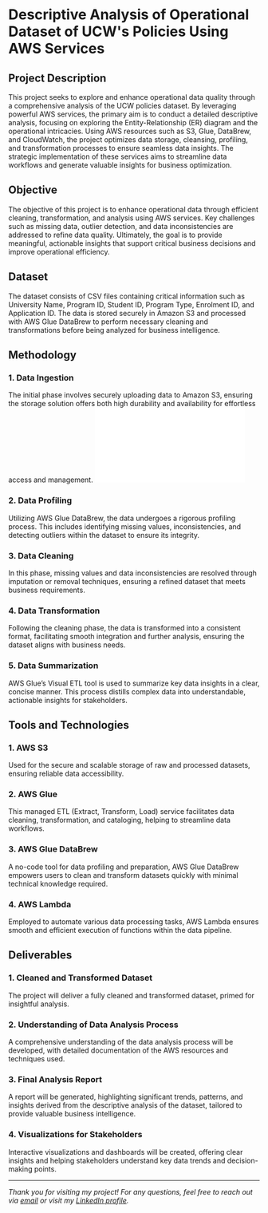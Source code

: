 # Descriptive Analysis of Operational Dataset of UCW's Policies Using AWS Services

## Project Description
This project seeks to explore and enhance operational data quality through a comprehensive analysis of the UCW policies dataset. By leveraging powerful AWS services, the primary aim is to conduct a detailed descriptive analysis, focusing on exploring the Entity-Relationship (ER) diagram and the operational intricacies. Using AWS resources such as S3, Glue, DataBrew, and CloudWatch, the project optimizes data storage, cleansing, profiling, and transformation processes to ensure seamless data insights. The strategic implementation of these services aims to streamline data workflows and generate valuable insights for business optimization.

## Objective
The objective of this project is to enhance operational data through efficient cleaning, transformation, and analysis using AWS services. Key challenges such as missing data, outlier detection, and data inconsistencies are addressed to refine data quality. Ultimately, the goal is to provide meaningful, actionable insights that support critical business decisions and improve operational efficiency.

## Dataset
The dataset consists of CSV files containing critical information such as University Name, Program ID, Student ID, Program Type, Enrolment ID, and Application ID. The data is stored securely in Amazon S3 and processed with AWS Glue DataBrew to perform necessary cleaning and transformations before being analyzed for business intelligence.

## Methodology

### 1. Data Ingestion
The initial phase involves securely uploading data to Amazon S3, ensuring the storage solution offers both high durability and availability for effortless access and management.
![PDF Screenshot](images/weekly-activity-diagram.pdf)

### 2. Data Profiling
Utilizing AWS Glue DataBrew, the data undergoes a rigorous profiling process. This includes identifying missing values, inconsistencies, and detecting outliers within the dataset to ensure its integrity.

### 3. Data Cleaning
In this phase, missing values and data inconsistencies are resolved through imputation or removal techniques, ensuring a refined dataset that meets business requirements.

### 4. Data Transformation
Following the cleaning phase, the data is transformed into a consistent format, facilitating smooth integration and further analysis, ensuring the dataset aligns with business needs.

### 5. Data Summarization
AWS Glue’s Visual ETL tool is used to summarize key data insights in a clear, concise manner. This process distills complex data into understandable, actionable insights for stakeholders.

## Tools and Technologies

### 1. AWS S3
Used for the secure and scalable storage of raw and processed datasets, ensuring reliable data accessibility.

### 2. AWS Glue
This managed ETL (Extract, Transform, Load) service facilitates data cleaning, transformation, and cataloging, helping to streamline data workflows.

### 3. AWS Glue DataBrew
A no-code tool for data profiling and preparation, AWS Glue DataBrew empowers users to clean and transform datasets quickly with minimal technical knowledge required.

### 4. AWS Lambda
Employed to automate various data processing tasks, AWS Lambda ensures smooth and efficient execution of functions within the data pipeline.

## Deliverables

### 1. Cleaned and Transformed Dataset
The project will deliver a fully cleaned and transformed dataset, primed for insightful analysis.

### 2. Understanding of Data Analysis Process
A comprehensive understanding of the data analysis process will be developed, with detailed documentation of the AWS resources and techniques used.

### 3. Final Analysis Report
A report will be generated, highlighting significant trends, patterns, and insights derived from the descriptive analysis of the dataset, tailored to provide valuable business intelligence.

### 4. Visualizations for Stakeholders
Interactive visualizations and dashboards will be created, offering clear insights and helping stakeholders understand key data trends and decision-making points.

---

*Thank you for visiting my project! For any questions, feel free to reach out via [email](mailto:your-email@example.com) or visit my [LinkedIn profile](https://www.linkedin.com/in/your-linkedin).*
